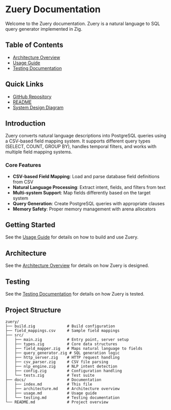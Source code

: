 # Zuery Documentation

Welcome to the Zuery documentation. Zuery is a natural language to SQL query generator implemented in Zig.

## Table of Contents

- [Architecture Overview](architecture.md)
- [Usage Guide](usage.md)
- [Testing Documentation](testing.md)

## Quick Links

- [GitHub Repository](https://github.com/yourusername/zuery)
- [README](../README.md)
- [System Design Diagram](../zig_system_design.mermaid)

## Introduction

Zuery converts natural language descriptions into PostgreSQL queries using a CSV-based field mapping system. It supports different query types (SELECT, COUNT, GROUP BY), handles temporal filters, and works with multiple field mapping systems.

### Core Features

- **CSV-based Field Mapping**: Load and parse database field definitions from CSV
- **Natural Language Processing**: Extract intent, fields, and filters from text
- **Multi-system Support**: Map fields differently based on the target system
- **Query Generation**: Create PostgreSQL queries with appropriate clauses
- **Memory Safety**: Proper memory management with arena allocators

## Getting Started

See the [Usage Guide](usage.md) for details on how to build and use Zuery.

## Architecture

See the [Architecture Overview](architecture.md) for details on how Zuery is designed.

## Testing

See the [Testing Documentation](testing.md) for details on how Zuery is tested.

## Project Structure

```
zuery/
├── build.zig              # Build configuration
├── field_mappings.csv     # Sample field mappings
├── src/
│   ├── main.zig           # Entry point, server setup
│   ├── types.zig          # Core data structures
│   ├── field_mapper.zig   # Maps natural language to fields
│   ├── query_generator.zig # SQL generation logic
│   ├── http_server.zig    # HTTP request handling
│   ├── csv_parser.zig     # CSV file parsing
│   ├── nlp_engine.zig     # NLP intent detection
│   ├── config.zig         # Configuration handling
│   └── tests.zig          # Test suite
├── docs/                  # Documentation
│   ├── index.md           # This file
│   ├── architecture.md    # Architecture overview
│   ├── usage.md           # Usage guide
│   └── testing.md         # Testing documentation
└── README.md              # Project overview
```